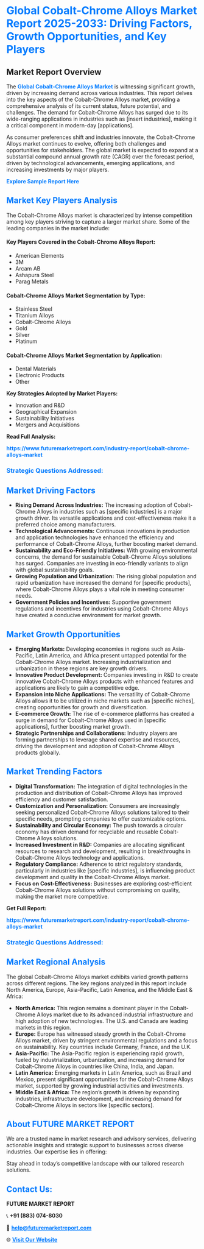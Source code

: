 <h1 style="color: #007BFF;">Global Cobalt-Chrome Alloys Market Report 2025-2033: Driving Factors, Growth Opportunities, and Key Players</h1>

<section id="overview">
<h2>Market Report Overview</h2>
<p>The <a href="https://www.futuremarketreport.com/industry-report/cobalt-chrome-alloys-market" style="color: #007BFF; text-decoration: none;"><strong>Global Cobalt-Chrome Alloys Market</strong></a> is witnessing significant growth, driven by increasing demand across various industries. This report delves into the key aspects of the Cobalt-Chrome Alloys market, providing a comprehensive analysis of its current status, future potential, and challenges. The demand for Cobalt-Chrome Alloys has surged due to its wide-ranging applications in industries such as [insert industries], making it a critical component in modern-day [applications].</p>
<p>As consumer preferences shift and industries innovate, the Cobalt-Chrome Alloys market continues to evolve, offering both challenges and opportunities for stakeholders. The global market is expected to expand at a substantial compound annual growth rate (CAGR) over the forecast period, driven by technological advancements, emerging applications, and increasing investments by major players.</p>
</section>

<section id="overview">
<p><a href="https://www.futuremarketreport.com/request-sample/reportId=84449" style="color: #007BFF; text-decoration: none;"><strong>Explore Sample Report Here</strong></a></p>
</section>

<section id="key-players">
<h2 style="color: #007BFF;">Market Key Players Analysis</h2>
<p>The Cobalt-Chrome Alloys market is characterized by intense competition among key players striving to capture a larger market share. Some of the leading companies in the market include:</p>
<h4>Key Players Covered in the Cobalt-Chrome Alloys Report:</h4>
<ul><li>American Elements</li><li>3M</li><li>Arcam AB</li><li>Ashapura Steel</li><li>Parag Metals</li></ul>
<h4>Cobalt-Chrome Alloys Market Segmentation by Type:</h4>
<ul><li>Stainless Steel</li><li>Titanium Alloys</li><li>Cobalt-Chrome Alloys</li><li>Gold</li><li>Silver</li><li>Platinum</li></ul>

<h4>Cobalt-Chrome Alloys Market Segmentation by Application:</h4>
<ul><li>Dental Materials</li><li>Electronic Products</li><li>Other</li></ul>
<p><strong>Key Strategies Adopted by Market Players:</strong></p>
<ul>
<li>Innovation and R&D</li>
<li>Geographical Expansion</li>
<li>Sustainability Initiatives</li>
<li>Mergers and Acquisitions</li>
</ul>
</section>

<section>
<p><strong>Read Full Analysis: </strong></p><a href="https://www.futuremarketreport.com/industry-report/cobalt-chrome-alloys-market" style="color: #007BFF; text-decoration: none;"><strong>https://www.futuremarketreport.com/industry-report/cobalt-chrome-alloys-market</strong></a>
<h3 style="color: #007BFF;">Strategic Questions Addressed:</h3>
</section>

<section id="driving-factors">
<h2 style="color: #007BFF;">Market Driving Factors</h2>
<ul>
<li><strong>Rising Demand Across Industries:</strong> The increasing adoption of Cobalt-Chrome Alloys in industries such as [specific industries] is a major growth driver. Its versatile applications and cost-effectiveness make it a preferred choice among manufacturers.</li>
<li><strong>Technological Advancements:</strong> Continuous innovations in production and application technologies have enhanced the efficiency and performance of Cobalt-Chrome Alloys, further boosting market demand.</li>
<li><strong>Sustainability and Eco-Friendly Initiatives:</strong> With growing environmental concerns, the demand for sustainable Cobalt-Chrome Alloys solutions has surged. Companies are investing in eco-friendly variants to align with global sustainability goals.</li>
<li><strong>Growing Population and Urbanization:</strong> The rising global population and rapid urbanization have increased the demand for [specific products], where Cobalt-Chrome Alloys plays a vital role in meeting consumer needs.</li>
<li><strong>Government Policies and Incentives:</strong> Supportive government regulations and incentives for industries using Cobalt-Chrome Alloys have created a conducive environment for market growth.</li>
</ul>
</section>

<section id="growth-opportunities">
<h2 style="color: #007BFF;">Market Growth Opportunities</h2>
<ul>
<li><strong>Emerging Markets:</strong> Developing economies in regions such as Asia-Pacific, Latin America, and Africa present untapped potential for the Cobalt-Chrome Alloys market. Increasing industrialization and urbanization in these regions are key growth drivers.</li>
<li><strong>Innovative Product Development:</strong> Companies investing in R&D to create innovative Cobalt-Chrome Alloys products with enhanced features and applications are likely to gain a competitive edge.</li>
<li><strong>Expansion into Niche Applications:</strong> The versatility of Cobalt-Chrome Alloys allows it to be utilized in niche markets such as [specific niches], creating opportunities for growth and diversification.</li>
<li><strong>E-commerce Growth:</strong> The rise of e-commerce platforms has created a surge in demand for Cobalt-Chrome Alloys used in [specific applications], further boosting market growth.</li>
<li><strong>Strategic Partnerships and Collaborations:</strong> Industry players are forming partnerships to leverage shared expertise and resources, driving the development and adoption of Cobalt-Chrome Alloys products globally.</li>
</ul>
</section>

<section id="trending-factors">
<h2 style="color: #007BFF;">Market Trending Factors</h2>
<ul>
<li><strong>Digital Transformation:</strong> The integration of digital technologies in the production and distribution of Cobalt-Chrome Alloys has improved efficiency and customer satisfaction.</li>
<li><strong>Customization and Personalization:</strong> Consumers are increasingly seeking personalized Cobalt-Chrome Alloys solutions tailored to their specific needs, prompting companies to offer customizable options.</li>
<li><strong>Sustainability and Circular Economy:</strong> The push towards a circular economy has driven demand for recyclable and reusable Cobalt-Chrome Alloys solutions.</li>
<li><strong>Increased Investment in R&D:</strong> Companies are allocating significant resources to research and development, resulting in breakthroughs in Cobalt-Chrome Alloys technology and applications.</li>
<li><strong>Regulatory Compliance:</strong> Adherence to strict regulatory standards, particularly in industries like [specific industries], is influencing product development and quality in the Cobalt-Chrome Alloys market.</li>
<li><strong>Focus on Cost-Effectiveness:</strong> Businesses are exploring cost-efficient Cobalt-Chrome Alloys solutions without compromising on quality, making the market more competitive.</li>
</ul>
</section>

<section>
<p><strong>Get Full Report: </strong></p><a href="https://www.futuremarketreport.com/industry-report/cobalt-chrome-alloys-market" style="color: #007BFF; text-decoration: none;"><strong>https://www.futuremarketreport.com/industry-report/cobalt-chrome-alloys-market</strong></a>
<h3 style="color: #007BFF;">Strategic Questions Addressed:</h3>
</section>


<section id="regional-analysis">
<h2 style="color: #007BFF;">Market Regional Analysis</h2>
<p>The global Cobalt-Chrome Alloys market exhibits varied growth patterns across different regions. The key regions analyzed in this report include North America, Europe, Asia-Pacific, Latin America, and the Middle East & Africa:</p>
<ul>
<li><strong>North America:</strong> This region remains a dominant player in the Cobalt-Chrome Alloys market due to its advanced industrial infrastructure and high adoption of new technologies. The U.S. and Canada are leading markets in this region.</li>
<li><strong>Europe:</strong> Europe has witnessed steady growth in the Cobalt-Chrome Alloys market, driven by stringent environmental regulations and a focus on sustainability. Key countries include Germany, France, and the U.K.</li>
<li><strong>Asia-Pacific:</strong> The Asia-Pacific region is experiencing rapid growth, fueled by industrialization, urbanization, and increasing demand for Cobalt-Chrome Alloys in countries like China, India, and Japan.</li>
<li><strong>Latin America:</strong> Emerging markets in Latin America, such as Brazil and Mexico, present significant opportunities for the Cobalt-Chrome Alloys market, supported by growing industrial activities and investments.</li>
<li><strong>Middle East & Africa:</strong> The region’s growth is driven by expanding industries, infrastructure development, and increasing demand for Cobalt-Chrome Alloys in sectors like [specific sectors].</li>
</ul>
</section>

<footer>
<h2 style="color: #007BFF;">About FUTURE MARKET REPORT</h2>
<p>We are a trusted name in market research and advisory services, delivering actionable insights and strategic support to businesses across diverse industries. Our expertise lies in offering:</p>

<p>Stay ahead in today’s competitive landscape with our tailored research solutions.</p>

<h2 style="color: #007BFF;">Contact Us:</h2>
<p><strong>FUTURE MARKET REPORT</strong></p>
<p>📞 <strong>+91 (883) 074-8030</strong></p>
<p>📧 <strong><a href="mailto:help@futuremarketreport.com" style="color: #007BFF;">help@futuremarketreport.com</a></strong></p>
<p>🌐 <strong><a href="https://www.futuremarketreport.com/" style="color: #007BFF;">Visit Our Website</a></strong></p>
</footer>